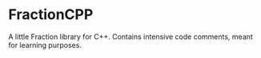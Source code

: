 # FractionCPP
A little Fraction library for C++. Contains intensive code comments, meant for learning purposes.
